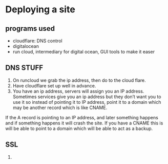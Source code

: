 # Deploying a site
## programs used
- cloudflare: DNS control
- digitalocean 
- run cloud, intermediary for digital ocean, GUI tools to make it easer

## DNS STUFF
1. On runcloud we grab the ip address, then do to the cloud flare. 
2. Have cloudflare set up well in advance. 
3. You have an ip address, servers will assign you an IP address. Sometimes services give you an ip address but they don’t want you to use it so instead of pointing it to IP address, point it to a domain which may be another record which is like CNAME. 

If the A record is pointing to an IP address, and later something happens and if something happens it will crash the site. If you have a CNAME this is will be able to point to a domain which will be able to act as a backup. 

## SSL 
1. 